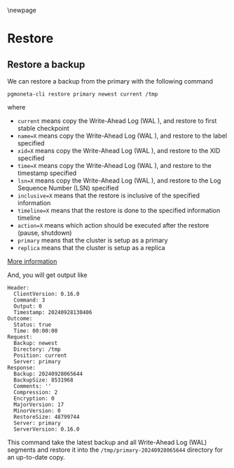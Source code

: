 \newpage

# Restore

## Restore a backup

We can restore a backup from the primary with the following command

```
pgmoneta-cli restore primary newest current /tmp
```

where

* `current` means copy the Write-Ahead Log (WAL ), and restore to first stable checkpoint
* `name=X` means copy the Write-Ahead Log (WAL ), and restore to the label specified
* `xid=X` means copy the Write-Ahead Log (WAL ), and restore to the XID specified
* `time=X` means copy the Write-Ahead Log (WAL ), and restore to the timestamp specified
* `lsn=X` means copy the Write-Ahead Log (WAL ), and restore to the Log Sequence Number (LSN) specified
* `inclusive=X` means that the restore is inclusive of the specified information
* `timeline=X` means that the restore is done to the specified information timeline
* `action=X` means which action should be executed after the restore (pause, shutdown)
* `primary` means that the cluster is setup as a primary
* `replica` means that the cluster is setup as a replica

[More information](https://www.postgresql.org/docs/current/runtime-config-wal.html#RUNTIME-CONFIG-WAL-RECOVERY-TARGET)

And, you will get output like

```
Header:
  ClientVersion: 0.16.0
  Command: 3
  Output: 0
  Timestamp: 20240928130406
Outcome:
  Status: true
  Time: 00:00:00
Request:
  Backup: newest
  Directory: /tmp
  Position: current
  Server: primary
Response:
  Backup: 20240928065644
  BackupSize: 8531968
  Comments: ''
  Compression: 2
  Encryption: 0
  MajorVersion: 17
  MinorVersion: 0
  RestoreSize: 48799744
  Server: primary
  ServerVersion: 0.16.0
```


This command take the latest backup and all Write-Ahead Log (WAL) segments and restore it into the `/tmp/primary-20240928065644` directory for an up-to-date copy.
